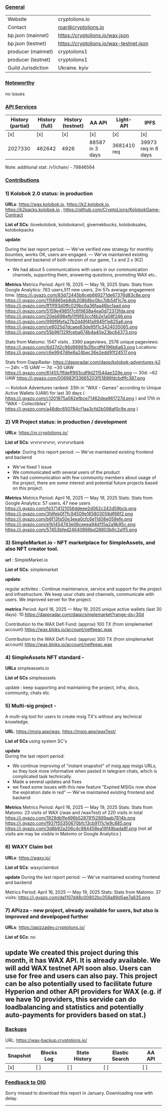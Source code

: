 ### <ins>General</ins>

|  |  |
| --- | --- |
| Website |  cryptolions.io|
| Contact | roar@cryptolions.io |
| bp.json (mainnet) | https://cryptolions.io/wax.json|
| bp.json (testnet) | https://cryptolions.io/wax-testnet.json |
| producer (mainnet) | cryptolions1 |
| producer (testnet) | cryptolions1  |
| Guild Jurisdiction | Ukraine. kyiv |

### <ins>Noteworthy</ins>

no issues 



### <ins>API Services</ins>

| History (partial) | History (full) | History (testnet) | AA API | Light-API  | IPFS |
|--------|--------|--------|--------|--------|--------|
| [x]  | [x] | [x] | [x] | [x] | [x] |  [x] |
| 2027330 | 462642 | 4926 | 88587 in 3 days | 3681410 req |  39973 req in 6 days |

Note: additional stat: 
/v1/chain/   - 79846564

### <ins>Contributions</ins>


### 1) Kolobok 2.0 status: in production

**URLs**: https://wax.kolobok.io, https://k2.kolobok.io, https://k2packs.kolobok.io ,  https://github.com/CryptoLions/KolobokGame-Contract 

**List of SCs**: ilovekolobok, kolobokanvil, givemekbucks, koloboksales, kolobokpacks

**update**:

During the last report period:
— We've verified new strategy for monthly bounties, works OK, users are engaged.
— We've maintained existing frontend and backend of both version of our game, 1.x and 2.x (K2)
- We had about 5 communications with users in our communication channels, supporting them, answering questions, promoting WAX etc..

**Metrics**
Metrics
Period: April 16, 2025 — May 19, 2025
Stats:
Stats from Google Analytics:
763 users,511 new users, 2m 57s average engagement time:
https://i.gyazo.com/83d72445b8ceb669271de67376d83c8e.png
https://i.gyazo.com/1156865eb8db208b8bc0bc7db54f1c7e.png
https://i.gyazo.com/ff11f93d0ffc029bc6a36faa46bcfaad.png
https://i.gyazo.com/5159e4985f7c6f9838a4ea0d72313fda.png 
https://i.gyazo.com/20eb698efb11f9f83ccf4b2e1a08f246.png
https://i.gyazo.com/999f9fefa27b2d49f4fa9945f1e825a6.png
https://i.gyazo.com/ce6025d7dcaee83de95f1c3424035065.png
https://i.gyazo.com/55b961129fceba674b4a40e23bc64373.png


Stats from Matomo:
1547 visits , 3390 pageviews, 2576 unique pageviews: https://i.gyazo.com/6d37d2c98d96981b3fbcdff4196b6a63.png
Locations:
https://i.gyazo.com/c6e9947d6e8a24bec36e2edd91f24517.png  

Stats from DappRadar:
https://dappradar.com/dapp/kolobok-adventures-k2 
— 24h: ~15 UAW
— 7d: ~30 UAW
https://i.gyazo.com/614557ffdeff993cdf9d211544ae329e.png 
— 30d: ~62 UAW
https://i.gyazo.com/006983f33665203f51896fdcbdffc387.png 

— Kolobok Adventures ranked: 33th in "WAX - Games" according to Unique Active Wallets (UAW) for last 30 days ( https://i.gyazo.com/c1201875a562efbce71462dea961727d.png ) and 17th in "WAX - Collectibles"
( https://i.gyazo.com/a48dbc650784cf1aa3cfd2b098af0c9e.png ) 


### 2) VR Project status: in production / development

**URLs**: https://vr.cryptolions.io/ 

**List of SCs**: vrvrvrvrvrvr, vrvrvrvrbank

**update**: 
During this report period:
— We've maintained existing frontend and backend
- We've fixed 1 issue
- We communicated with several users of the product
- We had communication with few community members about usage of the project, there are some interest and potential future projects based on this project.

**Metrics**
Metrics
Period: April 16, 2025 — May 19, 2025
Stats:
Stats from Google Analytics:
57 users, 47 new users
https://i.gyazo.com/fd3714121056ddeee2d062c242d59bcb.png
https://i.gyazo.com/3fdfeb0f7fc94509e165803058df66f2.png
https://i.gyazo.com/b6f13fa50e3eea0cfc6e11d08e059efe.png 
https://i.gyazo.com/e1b1454743e06ceeea94d115a2a9b95c.png
https://i.gyazo.com/57453bfed24640866bd28803b9c2a1f5.png


### 3) SimpleMarket.io - NFT marketplace for SimpleAssets, and also NFT creator tool.

**url**  :  SimpleMarket.io 

**List of SCs**:  simplemarket
 

**update**: 
 
regular activites : Continue maintenance, service and support for the project and infrastructure. We keep uour chats and channels, communicate with users. We improved server for the project.

**metrics**
Period: April 16, 2025 — May 19, 2025
unique active wallets (last 30 days):  10     https://dappradar.com/dapp/simplemarket?range-ds=30d

Contribution to the WAX Defi Fund: (approx) 100 TX  (from simplemarket account) https://wax.bloks.io/account/netfeeac.wax

Contribution to the WAX Defi Fund: (approx) 300 TX  (from simplemarket account) https://wax.bloks.io/account/netfeeac.wax


### 4) SimpleAssets NFT standard  - 

**URLs** simpleassets.io

**List of SCs**  simpleassets

update : keep supporting and maintaining the project, infra, docs, community, chats etc.



### 5) Multi-sig project - 
A multi-sig tool for users to create msig TX's without any technical knowledge. 

**URL**:   https://msig.app/wax, https://msig.app/waxTest/

**List of SCs**   using system SC's

**update**  
During the last report period:
- We continue improving of "instant snapshot" of msig.app msigs URLs, so they look more informative when pasted in telegram chats, which is complicated task technically.
- Made a several updates and fixes
- we fixed some issues with this new feature "Expired MSIGs now show the expiration date in red"
— We've maintained existing frontend and backend 

**Metrics**
Metrics
Period: April 16, 2025 — May 19, 2025
Stats:
Stats from Matomo:
23 visits of WAX (/wax  and /waxTest) of 220 visits in total
https://i.gyazo.com/1929db1fe496b52879152889aab7814b.png 
https://i.gyazo.com/f937f55350670bfc13cb9111c1e9c885.png
https://i.gyazo.com/3d8b92a206c4c984458ea19f49bada8f.png 
(not all visits are may be visible in Matomo or Google Analytics )


### 6) WAXY Claim bot
**URLs**: https://waxy.io/

**List of SCs**: waxyclaimbot

**update**
During the last report period:
— We've maintained existing frontend and backend 

Metrics
Period: April 16, 2025 — May 19, 2025
Stats:
Stats from Matomo:
37 visits:
https://i.gyazo.com/da1107d48c00802bc056a89d5ae7a635.png 

### 7) APizza - new project, already available for users, but also is improved and develpoped further
**URLs**: https://apizzadev.cryptolions.io/

**List of SCs**: no

**update**
We created this project during this month, it has WAX API.
It is already available. We will add WAX testnet API soon also.
Users can use for free and users can also pay.
This project can be also potentially used to facilitate future Hyperion and other API providers for WAX (e.g. if we have 10 providers, this servide can do loadbalancing and statistics and potentially auto-payments for providers based on stat.)
---


### <ins>Backups </ins>

URL: https://wax-backup.cryptolions.io/

| Snapshot | Blocks Log | State History | Elastic Search | AA API |
|--------|--------|--------|--------|--------|
| [x] | [ ] | [ ] | [ ] | [ ] |



### <ins>Feedback to OIG</ins>

Sorry missed to download this report in January. Downloading now with delay.

----
